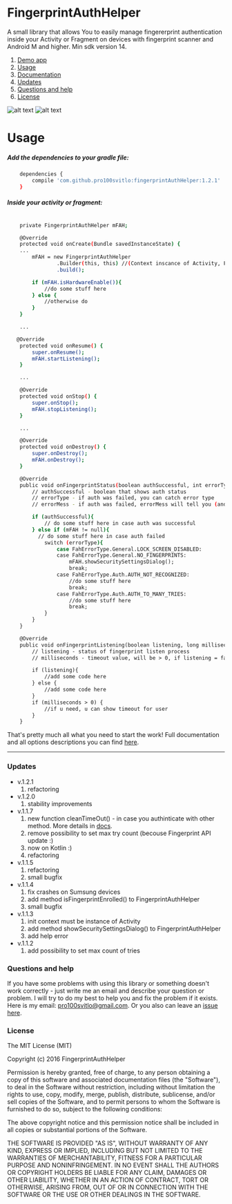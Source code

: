 # FingerprintAuthHelper
A small library that allows You to easily manage fingererprint authentication inside your Activity or Fragment on devices with fingerprint scanner and Android M and higher.
Min sdk version 14.

1. [Demo app](https://play.google.com/store/apps/details?id=com.pro100svitlo.fingerprintauthdemo)
2. [Usage](#usage)
3. [Documentation](Docs.md)
4. [Updates](#updates)
5. [Questions and help](#questions-and-help)
6. [License](#license)

![alt text](screenshots/sc_0.png "Touch sensor")
![alt text](screenshots/sc_1.png "Try in")


# Usage
##### Add the dependencies to your gradle file:
```sh
    dependencies {
        compile 'com.github.pro100svitlo:fingerprintAuthHelper:1.2.1'
    }
```

##### Inside your activity or fragment:

```sh

    private FingerprintAuthHelper mFAH;

    @Override
    protected void onCreate(Bundle savedInstanceState) {
    ...
        mFAH = new FingerprintAuthHelper
                .Builder(this, this) //(Context inscance of Activity, FahListener)
                .build();

        if (mFAH.isHardwareEnable()){
            //do some stuff here
        } else {
            //otherwise do
        }
    }

    ...

   @Override
    protected void onResume() {
        super.onResume();
        mFAH.startListening();
    }

    ...

    @Override
    protected void onStop() {
        super.onStop();
        mFAH.stopListening();
    }

    ...

    @Override
    protected void onDestroy() {
        super.onDestroy();
        mFAH.onDestroy();
    }

    @Override
    public void onFingerprintStatus(boolean authSuccessful, int errorType, CharSequence errorMess) {
        // authSuccessful - boolean that shows auth status
        // errorType - if auth was failed, you can catch error type
        // errorMess - if auth was failed, errorMess will tell you (and user) the reason

        if (authSuccessful){
            // do some stuff here in case auth was successful
        } else if (mFAH != null){
          // do some stuff here in case auth failed
            switch (errorType){
                case FahErrorType.General.LOCK_SCREEN_DISABLED:
                case FahErrorType.General.NO_FINGERPRINTS:
                    mFAH.showSecuritySettingsDialog();
                    break;
                case FahErrorType.Auth.AUTH_NOT_RECOGNIZED:
                    //do some stuff here
                    break;
                case FahErrorType.Auth.AUTH_TO_MANY_TRIES:
                    //do some stuff here
                    break;
            }
        }
    }

    @Override
    public void onFingerprintListening(boolean listening, long milliseconds) {
        // listening - status of fingerprint listen process
        // milliseconds - timeout value, will be > 0, if listening = false & errorType = AUTH_TO_MANY_TRIES

        if (listening){
            //add some code here
        } else {
            //add some code here
        }
        if (milliseconds > 0) {
            //if u need, u can show timeout for user
        }
    }
```
That's pretty much all what you need to start the work!
Full documentation and all options descriptions you can find [here](Docs.md).

---

### Updates
* v.1.2.1
    1. refactoring
* v.1.2.0
    1. stability improvements
* v.1.1.7
    1. new function cleanTimeOut() - in case you authinticate with other method. More details in [docs](Docs.md).
    2. remove possibility to set max try count (becouse Fingerprint API update :)
    3. now on Kotlin :)
    4. refactoring
* v.1.1.5
    1. refactoring
    2. small bugfix
* v.1.1.4
    1. fix crashes on Sumsung devices
    2. add method isFingerprintEnrolled() to FingerprintAuthHelper
    3. small bugfix
* v.1.1.3
    1. init context must be instance of Activity
    2. add method showSecuritySettingsDialog() to FingerprintAuthHelper
    3. add help error
* v.1.1.2
    1. add possibility to set max count of tries

### Questions and help
If you have some problems with using this library or something doesn't work correctly - just write me an email and describe your question or problem. I will try to do my best to help you and fix the problem if it exists. Here is my email: pro100svitlo@gmail.com. Or you also can leave an [issue here](https://github.com/pro100svitlo/FingerprintAuthHelper/issues).

### License
The MIT License (MIT)

Copyright (c) 2016 FingerprintAuthHelper

Permission is hereby granted, free of charge, to any person obtaining a copy
of this software and associated documentation files (the "Software"), to deal
in the Software without restriction, including without limitation the rights
to use, copy, modify, merge, publish, distribute, sublicense, and/or sell
copies of the Software, and to permit persons to whom the Software is
furnished to do so, subject to the following conditions:

The above copyright notice and this permission notice shall be included in all
copies or substantial portions of the Software.

THE SOFTWARE IS PROVIDED "AS IS", WITHOUT WARRANTY OF ANY KIND, EXPRESS OR
IMPLIED, INCLUDING BUT NOT LIMITED TO THE WARRANTIES OF MERCHANTABILITY,
FITNESS FOR A PARTICULAR PURPOSE AND NONINFRINGEMENT. IN NO EVENT SHALL THE
AUTHORS OR COPYRIGHT HOLDERS BE LIABLE FOR ANY CLAIM, DAMAGES OR OTHER
LIABILITY, WHETHER IN AN ACTION OF CONTRACT, TORT OR OTHERWISE, ARISING FROM,
OUT OF OR IN CONNECTION WITH THE SOFTWARE OR THE USE OR OTHER DEALINGS IN THE
SOFTWARE.